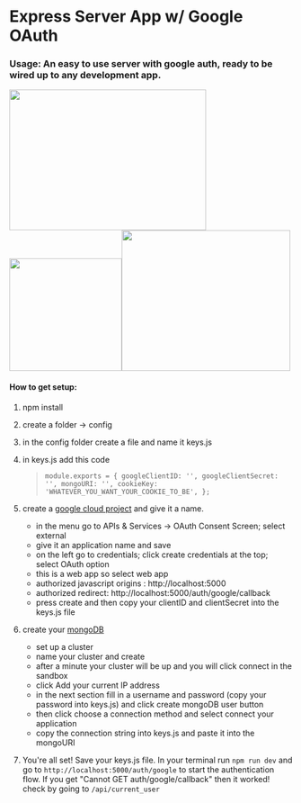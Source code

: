 # Express Server App w/ Google OAuth

### Usage: An easy to use server with google auth, ready to be wired up to any development app.

<img src="https://github.com/curreythomas/ExpressServer-Google-OAuth/blob/master/assets/nodejs-520.jpg?raw=true" width="350" height="250"><img src="https://github.com/curreythomas/ExpressServer-Google-OAuth/blob/master/assets/passportJS.png?raw=true" width="200" height="200"><img src="https://github.com/curreythomas/ExpressServer-Google-OAuth/blob/master/assets/mongoose.png?raw=true" width="300" height="250">

#### How to get setup:

1.  npm install
2.  create a folder -> config
3.  in the config folder create a file and name it keys.js
4.  in keys.js add this code

    > `module.exports = { googleClientID: '', googleClientSecret: '', mongoURI: '', cookieKey: 'WHATEVER_YOU_WANT_YOUR_COOKIE_TO_BE', };`

5.  create a [google cloud project](https://console.cloud.google.com) and give it a name.

    - in the menu go to APIs & Services -> OAuth Consent Screen; select external
    - give it an application name and save
    - on the left go to credentials; click create credentials at the top; select OAuth option
    - this is a web app so select web app
    - authorized javascript origins : http://localhost:5000
    - authorized redirect: http://localhost:5000/auth/google/callback
    - press create and then copy your clientID and clientSecret into the keys.js file

6.  create your [mongoDB](https://www.mongodb.com/cloud/atlas)

    - set up a cluster
    - name your cluster and create
    - after a minute your cluster will be up and you will click connect in the sandbox
    - click Add your current IP address
    - in the next section fill in a username and password (copy your password into keys.js) and click create mongoDB user button
    - then click choose a connection method and select connect your application
    - copy the connection string into keys.js and paste it into the mongoURI

7.  You're all set! Save your keys.js file. In your terminal run `npm run dev` and go to `http://localhost:5000/auth/google` to start the authentication flow. If you get "Cannot GET auth/google/callback" then it worked! check by going to `/api/current_user`
